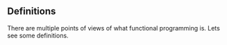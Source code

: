 ## Definitions

There are multiple points of views of what functional programming is. Lets see some definitions. 

